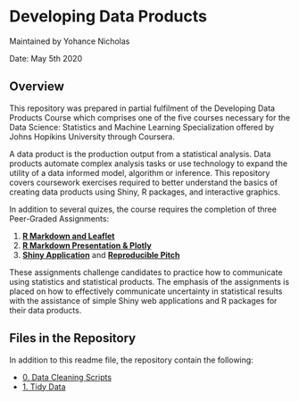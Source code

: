 # Developing Data Products
Maintained by Yohance Nicholas 

Date: May 5th 2020

## Overview
This repository was prepared in partial fulfilment of the Developing Data Products Course which comprises one of the five courses necessary for the Data Science: Statistics and Machine Learning Specialization offered by Johns Hopikins University through Coursera.

A data product is the production output from a statistical analysis. Data products automate complex analysis tasks or use technology to expand the utility of a data informed model, algorithm or inference. This repository covers coursework exercises required to better understand the basics of creating data products using Shiny, R packages, and interactive graphics. 

In addition to several quizes, the course requires the completion of three Peer-Graded Assignments:

1. [**R Markdown and Leaflet**](https://yohance-nicholas.github.io/Developing-Data-Products/1_R_Markdown_and_Leaflet.html)
2. [**R Markdown Presentation & Plotly**](https://yohance-nicholas.github.io/Developing-Data-Products/2_R_Markdown_Presentation.html)
3. [**Shiny Application**](https://yohance-nicholas.shinyapps.io/covid19_regression_map/) and [**Reproducible Pitch**](https://rpubs.com/yohance-nicholas/covid19_regression_map)

These assignments challenge candidates to practice how to communicate using statistics and statistical products. The emphasis of the assignments is placed on how to effectively communicate uncertainty in statistical results with the assistance of simple Shiny web applications and R packages for their data products. 

## Files in the Repository

In addition to this readme file, the repository contain the following:
- [0. Data Cleaning Scripts](https://github.com/yohance-nicholas/Developing-Data-Products/tree/master/0.%20Data%20Cleaning%20Scripts)
- [1. Tidy Data](https://github.com/yohance-nicholas/Developing-Data-Products/tree/master/1.%20Tidy%20Data)
